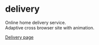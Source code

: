 # delivery

Online home delivery service.<br>
Adaptive cross browser site with animation.

[Delivery page](https://mysunlight86.github.io/delivery-food/index.html)
